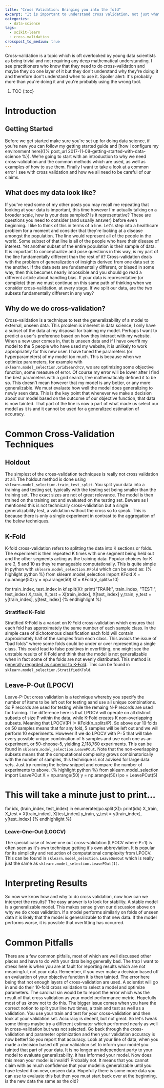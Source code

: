 ```yaml
---
title: "Cross Validation: Bringing you into the fold"
excerpt: "It is important to understand cross validation, not just what tools are available and what they do but why."
categories:
  - data-science
tags:
  - scikit-learn
  - cross-validation
crosspost_to_medium: true
---
```


Cross-validation is a topic which is oft overlooked by young data scientists as being trivial and not requiring any deep mathematical understanding. I see practitioners who know that they need to do cross-validation and maybe they do one layer of it but they don't understand why they're doing it and therefore don't understand when to use it. Spoiler alert: It's probably more than you're doing it and you're probably using the wrong tool.

1. TOC
{:toc}

# Introduction
## Getting Started
Before we get started make sure you're set up for doing data science, if you're new you can follow my getting started guide and [how I configure my environment here]({% post_url 2017-11-08-getting-started-with-data-science %}). We're going to start with an introduction to why we need cross-validation and the common methods which are used, as well as examples of how to use them. Finally I want to take a look at a common error I see with cross validation and how we all need to be careful of our claims.
## What does my data look like?
If you've read some of my other posts you may recall me repeating that looking at your data is important, this time however I'm actually talking on a broader scale, how is your data sampled? Is it representative? These are questions you need to consider (and usually answer) before even beginning. I like to think of this in terms of a line.
Let's step into a healthcare problem for a moment and consider that they're looking at a disease amongst the population. The line would represent all of the people in the world. Some subset of that line is all of the people who have their disease of interest. Yet another subset of the entire population is their sample of data. It is important to conceptualize and pose questions in this way, is my part of the line fundamentally different than the rest of it? Cross-validation deals with the problem of generalization of insights derived from one data set to the another. If the data sets are fundamentally different, or biased in some way, then this becomes nearly impossible and you should go read a different article about handling bias.
If your data is representative (or complete) then we must continue on this same path of thinking when we consider cross-validation, at every stage. If we split our data, are the two subsets fundamentally different in any way?

## Why do we do cross-validation?
Cross-validation is a technique to test the generalizability of a model to external, unseen data. This problem is inherent in data science, I only have a subset of the data at my disposal for training my model. Perhaps I want to predict a user's preference based on how they interact with my website. When a new user comes in, that is unseen data and if I have overfit my model to the 5 people who have used my website, it is unlikely to work appropriately for this new user. I have tuned the parameters (or hyperparameters) of my model too much. This is because when we optimize parameters, for example with `sklearn.model_selection.GridSearchCV`, we are optimizing some objective function, some measure of error. Of course my error will be lower after I find the best parameters with a grid search, I've mathematically defined it to be so. This doesn't mean however that my model is any better, or any more generalizable. We must evaluate how well the model does generalizing to newly seen data. This is the key point that whenever we make a decision about our model based on the outcome of our objective function, that data is now tainted. That part of the line is now a part of what made us select our model as it is and it cannot be used for a generalized estimation of accuracy.

# Common Cross-Validation Techniques
## Holdout
The simplest of the cross-validation techniques is really not cross validation at all. The holdout method is done using `sklearn.model_selection.train_test_split`. You split your data into a training and testing set, typically with the testing set being smaller than the training set. The exact sizes are not of great relevance. The model is then trained on the training set and evaluated on the testing set. Beware as I mentioned this is not technically cross-validation but a single generalizability test, a validation without the cross so to speak. This is because there is only a single experiment in contrast to the aggregation of the below techniques.

## K-Fold
K-fold cross-validation refers to splitting the data into K sections or folds. The experiment is then repeated K times with one segment being held out and the other segments acting as the training data. Popular choices for K are 3, 5 and 10 as they're manageable computationally. This is quite simple in python with `sklearn.model_selection.KFold` which can be used as:
{% highlight python %}
from sklearn.model_selection import KFold
X = np.arange(50)
y = np.arange(50)
kf = KFold(n_splits=10)

for train_index, test_index in kf.split(X):
    print("TRAIN:", train_index, "TEST:", test_index)
    X_train, X_test = X[train_index], X[test_index]
    y_train, y_test = y[train_index], y[test_index]
{% endhighlight %}
### Stratified K-Fold
Stratified K-Fold is a variant on K-Fold cross-validation which ensures that each fold has approximately the same number of each sample class. In the simple case of dichotomous classification each fold will contain approximately half of the samples from each class. This avoids the issue of "bad folds" where some folds could be under or over representing a single class. This could lead to false positives in overfitting, one might see the unstable results of K-Fold and think that the model is not generalizable when in fact some of the folds are not evenly distributed. This method is [generally regarded as superior to K-Fold](http://web.cs.iastate.edu/~jtian/cs573/Papers/Kohavi-IJCAI-95.pdf). This can be found in `sklearn.model_selection.StratifiedKFold`.
## Leave-P-Out (LPOCV)
Leave-P-Out cross validation is a technique whereby you specify the number of items to be left out for testing aand use all unique combinations. So P records are used for testing while the remaing N-P records are used for training. The difference here is that LPOCV will operate on all distinct subsets of size P within the data, while K-Fold creates K non-overlapping subsets. Meaning that LPOCV(P) != KFold(n_splits/P). So above our 10 folds on 50 samples means that for any fold, 5 samples will be left out and we will perform 10 experiments. However if we do LPOCV with P=5 that will take every possible unique combination of 5 samples and use each one as an experiment, or 50-choose-5, yielding 2,118,760 experiments. This can be found in `sklearn.model_selection.LeavePOut`. Note that the non-overlapping subsets means that the computational complexity grows combinatorically with the number of samples, this technique is not advised for large data sets. Just try running the below snippet and compare the number of experiments to above.
{% highlight python %}
from sklearn.model_selection import LeavePOut
X = np.arange(50)
y = np.arange(50)
lpo = LeavePOut(5)
# This will take a minute just to print...
for idx, (train_index, test_index) in enumerate(lpo.split(X)):
    print(idx)
    X_train, X_test = X[train_index], X[test_index]
    y_train, y_test = y[train_index], y[test_index]
{% endhighlight %}
### Leave-One-Out (LOOCV)
The special case of leave one out cross-validation (LPOCV where P=1) is often seen as it's own technique getting it's own abbreviation. It is popular for its simplicity and reduction of computational complexity from LPOCV. This can be found in `sklearn.model_selection.LeaveOneOut` which is really just the same as `sklearn.model_selection.LeavePOut(1)`.
# Interpreting Results
So now we know how and why to do cross validation, now how can we interpret the results? The easy answer is to look for stability. A stable model is a generalizable model. This makes sense given our discussion above on why we do cross validation. If a model performs similarly on folds of unseen data it is likely that the model is generalizable to that new data. If the model performs worse, it is possible that overfitting has occurred.
# Common Pitfalls
There are a few common pitfalls, most of which are well discussed other places and have to do with your data being generally bad. The trap I want to stress here is when you are at fault for reporting results which are not meaningful, not your data. Remember, if you ever make a decision based off an evaluation of your objective function it is then tainted. The error here being that not enough layers of cross-validation are used. A scientist will go in and do their 10-fold cross validation to select a model and optimize parameters. The cardinal sin would be to report the error which was the result of that cross validation as your model performance metric. Hopefully most of us know not to do this. The bigger issue comes when you have the correct notion to split your line two times, a train and test as well as a validation. You use your train and test for your cross-validation and then look at your validation set. Accuracy is decent, but not great. So let's tweak some things maybe try a different estimator which performed nearly as well in cross-validation but was not selected. Go back through the cross-validation and parameter optimization and then your validation accuracy is now better! So you report that accuracy. Look at your line of data, when you made a decision based off your validation set to inform your model you tainted that part of your data. It is no longer an independent party to your model to evaluate generalizability, it has informed your model. Now does this mean your model is invalid? Probably not. It means that you cannot claim with as much confidence that your model is generalizable until you have tested it on new, unseen data. Hopefully there is some more data you can use to evaluate this but then you must start back over at the beginning, is the new data the same as the old?

